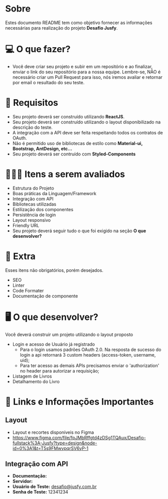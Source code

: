 # Sobre
Estes documento README tem como objetivo fornecer as informações necessárias para realização do projeto **Desafio Jusfy**.
# 💻 O que fazer?
- Você deve criar seu projeto e subir em um repositório e ao finalizar, enviar o link do seu repositório para a nossa equipe. Lembre-se, NÃO é necessário criar um Pull Request para isso, nós iremos avaliar e retornar por email o resultado do seu teste.
# :hammer: Requisitos
- Seu projeto deverá ser construído utilizando **ReactJS**.
- Seu projeto deverá ser construído utilizando o layout disponibilizado na descrição do teste.
- A integração com a API deve ser feita respeitando todos os contratos de OAuth.
- Não é permitido uso de bibliotecas de estilo como **Material-ui, Bootstrap, AntDesign, etc...**
- Seu projeto deverá ser contruído com **Styled-Components**
# 🕵🏻‍♂️ Itens a serem avaliados
- Estrutura do Projeto
- Boas práticas da Linguagem/Framework
- Integração com API
- Bibliotecas utilizadas 
- Estilização dos componentes
- Persistência de login
- Layout responsivo
- Friendly URL
- Seu projeto deverá seguir tudo o que foi exigido na seção **O que desenvolver?**
# 🎁 Extra
Esses itens não obrigatórios, porém desejados.
- SEO
- Linter
- Code Formater
- Documentação de componente
# 🖥 O que desenvolver?
Você deverá construir um projeto utilizando o layout proposto
- Login e acesso de Usuário já registrado
  - Para o login usamos padrões OAuth 2.0. Na resposta de sucesso do login a api retornará 3 custom headers (access-token, username, uid);
  - Para ter acesso as demais APIs precisamos enviar o 'authorization' no header para autorizar a requisição;
- Listagem de Livros
- Detalhamento do Livro
# 🔗 Links e Informações Importantes
## Layout
- Layout e recortes disponíveis no Figma
- https://www.figma.com/file/fpJMbRffgtd4zDSg1TQAux/Desafio-fullstack%3A-Jusfy?type=design&node-id=0%3A1&t=T5s9FMwvpqrSV6yP-1
## Integração com API
- **Documentação:** 
- **Servidor:** 
- **Usuário de Teste:** desafio@jusfy.com.br
- **Senha de Teste:** 12341234
